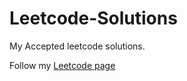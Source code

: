 # Leetcode-Solutions

My Accepted leetcode solutions.

Follow my [Leetcode page](leetcode.com/aivantuquero)
